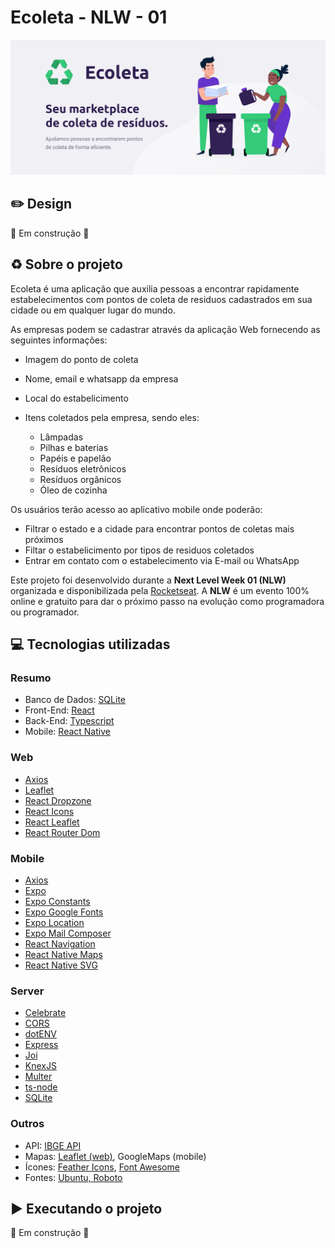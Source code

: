 # Ecoleta - NLW - 01

<img src='assets/banner.png'>

## :pencil2: Design

:construction: Em construção :construction:

## :recycle: Sobre o projeto

Ecoleta é uma aplicação que auxilia pessoas a encontrar rapidamente estabelecimentos com pontos de coleta de residuos cadastrados em sua cidade ou em qualquer lugar do mundo.

As empresas podem se cadastrar através da aplicação Web fornecendo as seguintes informações:

- Imagem do ponto de coleta
- Nome, email e whatsapp da empresa
- Local do estabelicimento
- Itens coletados pela empresa, sendo eles:

  + Lâmpadas
  + Pilhas e baterias
  + Papéis e papelão
  + Resíduos eletrônicos
  + Resíduos orgânicos
  + Óleo de cozinha

Os usuários terão acesso ao aplicativo mobile onde poderão:

- Filtrar o estado e a cidade para encontrar pontos de coletas mais próximos
- Filtar o estabelicimento por tipos de residuos coletados
- Entrar em contato com o estabelecimento via E-mail ou WhatsApp

Este projeto foi desenvolvido durante a **Next Level Week 01 (NLW)** organizada e disponibilizada pela [Rocketseat](https://rocketseat.com.br/). A **NLW** é um evento 100% online e gratuito para dar o próximo passo na evolução como programadora ou programador.

## :computer: Tecnologias utilizadas

### Resumo

- Banco de Dados: [SQLite](https://www.sqlite.org/index.html)
- Front-End: [React](https://pt-br.reactjs.org/)
- Back-End: [Typescript](https://www.typescriptlang.org/)
- Mobile: [React Native](https://reactnative.dev/)

### Web

- [Axios](https://github.com/axios/axios)
- [Leaflet](https://leafletjs.com/)
- [React Dropzone](https://github.com/react-dropzone/react-dropzone)
- [React Icons](https://react-icons.github.io/react-icons/)
- [React Leaflet](https://react-leaflet.js.org/)
- [React Router Dom](https://github.com/ReactTraining/react-router/tree/master/packages/react-router-dom)

### Mobile 

- [Axios](https://github.com/axios/axios)
- [Expo](https://expo.io/)
- [Expo Constants](https://docs.expo.io/versions/latest/sdk/constants/)
- [Expo Google Fonts](https://github.com/expo/google-fonts)
- [Expo Location](https://docs.expo.io/versions/latest/sdk/location/)
- [Expo Mail Composer](https://docs.expo.io/versions/latest/sdk/mail-composer/)
- [React Navigation](https://reactnavigation.org/)
- [React Native Maps](https://github.com/react-native-community/react-native-maps)
- [React Native SVG](https://github.com/react-native-community/react-native-svg)

### Server

- [Celebrate](https://github.com/arb/celebrate)
- [CORS](https://expressjs.com/en/resources/middleware/cors.html)
- [dotENV](https://github.com/motdotla/dotenv)
- [Express](https://expressjs.com/)
- [Joi](https://github.com/sideway/joi)
- [KnexJS](http://knexjs.org/)
- [Multer](https://github.com/expressjs/multer)
- [ts-node](https://github.com/TypeStrong/ts-node)
- [SQLite](https://www.sqlite.org/index.html)

### Outros

- API: [IBGE API](https://servicodados.ibge.gov.br/api/docs/localidades?versao=1)
- Mapas: [Leaflet (web)](https://leafletjs.com/), GoogleMaps (mobile)
- Ícones: [Feather Icons](https://feathericons.com/), [Font Awesome](https://fontawesome.com/)
- Fontes: [Ubuntu, Roboto](https://fonts.google.com/?sidebar.open=true&selection.family=Roboto:wght@500|Ubuntu:wght@500&preview.text=Ecoleta&preview.text_type=custom)

## :arrow_forward: Executando o projeto

:construction: Em construção :construction:
